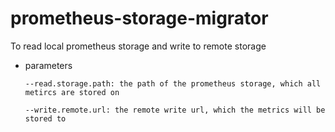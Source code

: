 # prometheus-storage-migrator
To read local prometheus storage and write to remote storage

- parameters
  ```
  --read.storage.path: the path of the prometheus storage, which all metircs are stored on
  
  --write.remote.url: the remote write url, which the metrics will be stored to
  ```